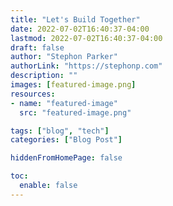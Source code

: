 ```yaml
---
title: "Let's Build Together"
date: 2022-07-02T16:40:37-04:00
lastmod: 2022-07-02T16:40:37-04:00
draft: false
author: "Stephon Parker"
authorLink: "https://stephonp.com"
description: ""
images: [featured-image.png]
resources:
- name: "featured-image"
  src: "featured-image.png"

tags: ["blog", "tech"]
categories: ["Blog Post"]

hiddenFromHomePage: false

toc:
  enable: false 
---
```

